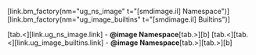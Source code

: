 [link.bm_factory(nm="ug_ns_image" t="[smdimage.il] Namespace")]
[link.bm_factory(nm="ug_image_builtins" t="[smdimage.il] Builtins")]

[tab.<][link.ug_ns_image.link] - **@image Namespace**[tab.>][b]
[tab.<][tab.<][link.ug_image_builtins.link] - **@image Namespace**[tab.>][tab.>][b]
